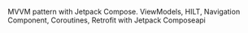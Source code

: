 MVVM pattern with Jetpack Compose.
ViewModels,
HILT,
Navigation Component,
Coroutines,
Retrofit with Jetpack Composeapi
